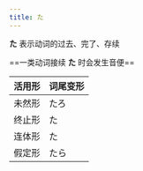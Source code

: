 ```yaml
---
title: た  
---
```

**た** 表示动词的过去、完了、存续  

==一类动词接续 **た** 时会发生音便==  

|活用形|词尾变形|
|-|-|
|未然形|たろ|
|终止形|た|
|连体形|た|
|假定形|たら|


